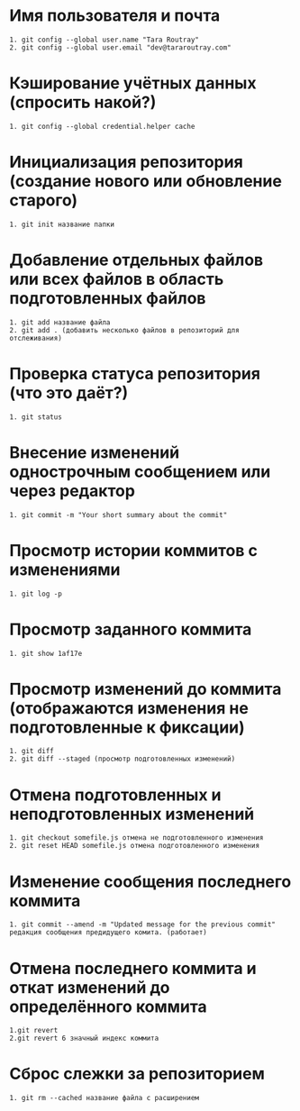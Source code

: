 # Имя пользователя и почта
    1. git config --global user.name "Tara Routray"
    2. git config --global user.email "dev@tararoutray.com"
# Кэширование учётных данных (спросить накой?)
    1. git config --global credential.helper cache
# Инициализация репозитория (создание нового или обновление старого)
    1. git init название папки

# Добавление отдельных файлов или всех файлов в область подготовленных файлов
    1. git add название файла
    2. git add . (добавить несколько файлов в репозиторий для отслеживания)
# Проверка статуса репозитория (что это даёт?)
    1. git status
# Внесение изменений однострочным сообщением или через редактор
    1. git commit -m "Your short summary about the commit"
# Просмотр истории коммитов с изменениями
    1. git log -p
# Просмотр заданного коммита
    1. git show 1af17e
# Просмотр изменений до коммита (отображаются изменения не подготовленные к фиксации)
    1. git diff
    2. git diff --staged (просмотр подготовленных изменений)
# Отмена подготовленных и неподготовленных изменений
    1. git checkout somefile.js отмена не подготовленного изменения
    2. git reset HEAD somefile.js отмена подготовленного изменения
 # Изменение сообщения последнего коммита
    1. git commit --amend -m "Updated message for the previous commit" редакция сообщения предидущего комита. (работает)
# Отмена последнего коммита и откат изменений до определённого коммита
    1.git revert
    2.git revert 6 значный индекс коммита
# Сброс слежки за репозиторием
    1. git rm --cached название файла с расширением

    

